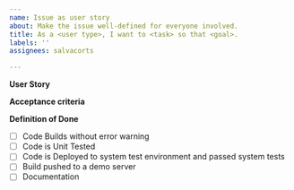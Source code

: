 ```yaml
---
name: Issue as user story
about: Make the issue well-defined for everyone involved.
title: As a <user type>, I want to <task> so that <goal>.
labels: ''
assignees: salvacorts

---
```


**User Story**

**Acceptance criteria**

**Definition of Done**
- [ ] Code Builds without error warning
- [ ] Code is Unit Tested
- [ ] Code is Deployed to system test environment and passed system tests
- [ ] Build pushed to a demo server 
- [ ] Documentation
